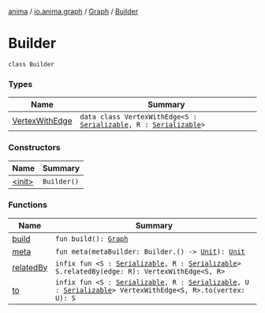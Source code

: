 [anima](../../../index.md) / [io.anima.graph](../../index.md) / [Graph](../index.md) / [Builder](./index.md)

# Builder

`class Builder`

### Types

| Name | Summary |
|---|---|
| [VertexWithEdge](-vertex-with-edge/index.md) | `data class VertexWithEdge<S : `[`Serializable`](https://docs.oracle.com/javase/6/docs/api/java/io/Serializable.html)`, R : `[`Serializable`](https://docs.oracle.com/javase/6/docs/api/java/io/Serializable.html)`>` |

### Constructors

| Name | Summary |
|---|---|
| [&lt;init&gt;](-init-.md) | `Builder()` |

### Functions

| Name | Summary |
|---|---|
| [build](build.md) | `fun build(): `[`Graph`](../index.md) |
| [meta](meta.md) | `fun meta(metaBuilder: Builder.() -> `[`Unit`](https://kotlinlang.org/api/latest/jvm/stdlib/kotlin/-unit/index.html)`): `[`Unit`](https://kotlinlang.org/api/latest/jvm/stdlib/kotlin/-unit/index.html) |
| [relatedBy](related-by.md) | `infix fun <S : `[`Serializable`](https://docs.oracle.com/javase/6/docs/api/java/io/Serializable.html)`, R : `[`Serializable`](https://docs.oracle.com/javase/6/docs/api/java/io/Serializable.html)`> S.relatedBy(edge: R): VertexWithEdge<S, R>` |
| [to](to.md) | `infix fun <S : `[`Serializable`](https://docs.oracle.com/javase/6/docs/api/java/io/Serializable.html)`, R : `[`Serializable`](https://docs.oracle.com/javase/6/docs/api/java/io/Serializable.html)`, U : `[`Serializable`](https://docs.oracle.com/javase/6/docs/api/java/io/Serializable.html)`> VertexWithEdge<S, R>.to(vertex: U): S` |

